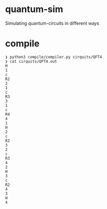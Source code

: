 # quantum-sim
Simulating quantum-circuits in different ways

# compile
```
❯ python3 compile/compiler.py cirquits/QFT4
❯ cat cirquits/QFT4.out
H
1
c
R2
2
1
c
R3
3
1
c
R4
4
1
H
2
c
R2
3
2
c
R3
4
2
H
3
c
R2
4
3
H
4
```
